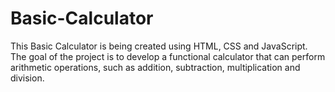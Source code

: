 # Basic-Calculator
This Basic Calculator is being created using HTML, CSS and JavaScript. The goal of the project is to develop a functional calculator that can perform arithmetic operations, such as addition, subtraction, multiplication and division. 

